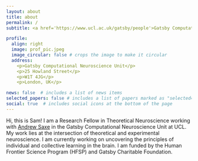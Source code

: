 ```yaml
---
layout: about
title: about
permalink: /
subtitle: <a href='https://www.ucl.ac.uk/gatsby/people'>Gatsby Computational Neuroscience Unit, University College London</a>

profile:
  align: right
  image: prof_pic.jpeg
  image_circular: false # crops the image to make it circular
  address: 
    <p>Gatsby Computational Neuroscience Unit</p>
    <p>25 Howland Street</p>
    <p>W1T 4JG</p>
    <p>London, UK</p>

news: false  # includes a list of news items
selected_papers: false # includes a list of papers marked as "selected={true}"
social: true  # includes social icons at the bottom of the page
---
```


Hi, this is Sam! I am a Research Fellow in Theoretical Neuroscience working with [Andrew Saxe](https://www.sainsburywellcome.org/web/people/andrew-saxe) in the Gatsby Computational Neuroscience Unit at UCL. My work lies at the intersection of theoretical and experimental neuroscience. I am currently working on uncovering the principles of individual and collective learning in the brain. I am funded by the Human Frontier Science Program (HFSP) and Gatsby Charitable Foundation.
